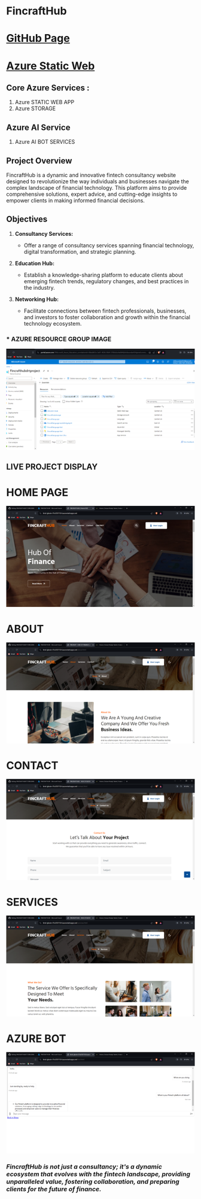 # FincraftHub

# [GitHub Page](<https://shibanxiety.github.io/FINCRAFTHUB777/>)
# [Azure Static Web](<https://kind-glacier-01a550110.4.azurestaticapps.netL>)

## Core Azure Services :
1. Azure STATIC WEB APP
2. Azure STORAGE

## Azure AI Service
1. Azure AI BOT SERVICES

## Project Overview

FincraftHub is a dynamic and innovative fintech consultancy website designed to revolutionize the way individuals and businesses navigate the complex landscape of financial technology. This platform aims to provide comprehensive solutions, expert advice, and cutting-edge insights to empower clients in making informed financial decisions.

## Objectives

1. **Consultancy Services:**
   - Offer a range of consultancy services spanning financial technology, digital transformation, and strategic planning.

2. **Education Hub:**
   - Establish a knowledge-sharing platform to educate clients about emerging fintech trends, regulatory changes, and best practices in the industry.

3. **Networking Hub:**
   - Facilitate connections between fintech professionals, businesses, and investors to foster collaboration and growth within the financial technology ecosystem.
  
### * AZURE RESOURCE GROUP IMAGE
<img src="assets/Fincrafthubdrtproject - Microsoft Azure - Brave 14-02-2024 20_06_42.png" alt="An image">

## LIVE PROJECT DISPLAY ## 

# HOME PAGE
<img src="assets/Fincrafthubdrtproject - Microsoft Azure - Brave 14-02-2024 20_53_13.png" alt="An image">


# ABOUT
<img src="assets/Fincrafthubdrtproject - Microsoft Azure - Brave 14-02-2024 20_53_27.png" alt="An image">



# CONTACT
<img src="assets/Fincrafthubdrtproject - Microsoft Azure - Brave 14-02-2024 20_53_46.png" alt="An image">


# SERVICES
<img src="assets/Fincrafthubdrtproject - Microsoft Azure - Brave 14-02-2024 20_53_36.png" alt="An image">



# AZURE BOT 
<img src="assets/Fincrafthubdrtproject - Microsoft Azure - Brave 14-02-2024 20_55_46.png" alt="An image">







### *FincraftHub is not just a consultancy; it's a dynamic ecosystem that evolves with the fintech landscape, providing unparalleled value, fostering collaboration, and preparing clients for the future of finance.*
